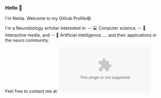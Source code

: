 ### Hello 🌚

I'm Nelda. Welcome to my Github Profile😄. 

I'm a Neurobiology scholar interested in: 
-- 💻 Computer science, 
-- 🦾 Interactive media, and 
-- 🤖 Artificial intelligence 
.... and their applications in the neuro community.

Feel free to contact me at: ![nelda.ijohn@gmailcom](nelda.ijohn@gmail.com)
